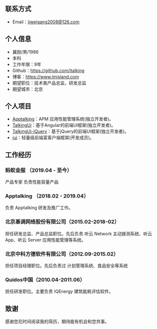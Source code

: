 ## 联系方式
- Email：jiweigang2008@126.com

## 个人信息

 - 冀刚/男/1986
 - 本科
 - 工作年限：9年
 - Github：https://github.com/italking
 - 博客：https://www.imisland.com
 - 期望职位：技术类产品总监，研发总监
 - 期望城市：北京

## 个人项目
 - [Apptalking](https://www.apptalking.com/)：APM 应用性能管理系统(独立开发者)。
 - [TalkingUi](https://www.talkingui.com/)：基于Angular的前端UI框架(独立开发者)。
 - [TalkingUi-jQuery](https://jquery.talkingui.com/)：基于jQuery的前端UI框架(独立开发者)。
 - [jui](http://jui.org/)：轻量级前端富客户端框架(开发成员)。
 
## 工作经历
### 蚂蚁金服 （2019.04 - 至今）
产品专家  负责性能容量产品
### Apptalking （2018.02 - 2019.04）
负责 Apptalking 研发及推广工作。
### 北京基调网络股份有限公司（2015.02-2018-02）
担任研发总监、产品总监职位。先后负责 听云 Network 主动拨测系统、听云 App、听云 Server 应用性能管理等系统。
### 北京中科方德软件有限公司（2012.09-2015.02）
担任项目经理职位。先后负责过 计划管理系统、食品安全等系统
### Quidos中国（2010.04-2011.06）
担任研发职位。主要负责 IQEnergy 建筑能耗评估软件。

## 致谢
感谢您花时间阅读我的简历，期待能有机会和您共事。
